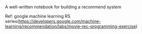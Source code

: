 A well-written notebook for building a recommend system 

Ref: google machine learning RS series(https://developers.google.com/machine-learning/recommendation/labs/movie-rec-programming-exercise)

